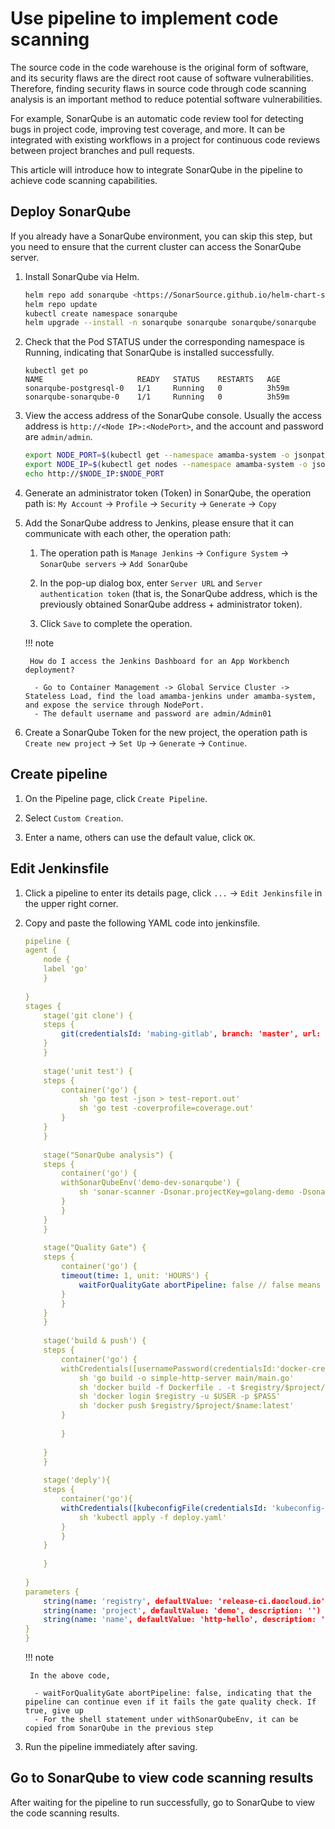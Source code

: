 # Use pipeline to implement code scanning

The source code in the code warehouse is the original form of software, and its security flaws are the direct root cause of software vulnerabilities.
Therefore, finding security flaws in source code through code scanning analysis is an important method to reduce potential software vulnerabilities.

For example, SonarQube is an automatic code review tool for detecting bugs in project code, improving test coverage, and more.
It can be integrated with existing workflows in a project for continuous code reviews between project branches and pull requests.

This article will introduce how to integrate SonarQube in the pipeline to achieve code scanning capabilities.

## Deploy SonarQube

If you already have a SonarQube environment, you can skip this step, but you need to ensure that the current cluster can access the SonarQube server.

1. Install SonarQube via Helm.

    ```bash
    helm repo add sonarqube <https://SonarSource.github.io/helm-chart-sonarqube>
    helm repo update
    kubectl create namespace sonarqube
    helm upgrade --install -n sonarqube sonarqube sonarqube/sonarqube  --create-namespace --set service.type=NodePort
    ```

2. Check that the Pod STATUS under the corresponding namespace is Running, indicating that SonarQube is installed successfully.

    ```none
    kubectl get po
    NAME                     READY   STATUS    RESTARTS   AGE
    sonarqube-postgresql-0   1/1     Running   0          3h59m
    sonarqube-sonarqube-0    1/1     Running   0          3h59m
    ```

3. View the access address of the SonarQube console. Usually the access address is `http://<Node IP>:<NodePort>`, and the account and password are `admin/admin`.

    ```bash
    export NODE_PORT=$(kubectl get --namespace amamba-system -o jsonpath="{.spec.ports[0].nodePort}" services sonarqube-sonarqube)
    export NODE_IP=$(kubectl get nodes --namespace amamba-system -o jsonpath="{.items[0].status.addresses[0].address}")
    echo http://$NODE_IP:$NODE_PORT
    ```

4. Generate an administrator token (Token) in SonarQube, the operation path is: `My Account` -> `Profile` -> `Security` -> `Generate` -> `Copy`

    <!--![]()screenshots-->

    <!--![]()screenshots-->

    <!--![]()screenshots-->

5. Add the SonarQube address to Jenkins, please ensure that it can communicate with each other, the operation path:

     1. The operation path is `Manage Jenkins` -> `Configure System` -> `SonarQube servers` -> `Add SonarQube`

     2. In the pop-up dialog box, enter `Server URL` and `Server authentication token` (that is, the SonarQube address, which is the previously obtained SonarQube address + administrator token).

     3. Click `Save` to complete the operation.

    <!--![]()screenshots-->

    <!--![]()screenshots-->

    <!--![]()screenshots-->

    !!! note

        How do I access the Jenkins Dashboard for an App Workbench deployment?
        
         - Go to Container Management -> Global Service Cluster -> Stateless Load, find the load amamba-jenkins under amamba-system, and expose the service through NodePort.
         - The default username and password are admin/Admin01

6. Create a SonarQube Token for the new project, the operation path is `Create new project` -> `Set Up` -> `Generate` -> `Continue`.

    <!--![]()screenshots-->

    <!--![]()screenshots-->

## Create pipeline

1. On the Pipeline page, click `Create Pipeline`.

    <!--![]()screenshots-->

2. Select `Custom Creation`.

    <!--![]()screenshots-->

3. Enter a name, others can use the default value, click `OK`.

    <!--![]()screenshots-->

## Edit Jenkinsfile

1. Click a pipeline to enter its details page, click `...` -> `Edit Jenkinsfile` in the upper right corner.

    <!--![]()screenshots-->

    <!--![]()screenshots-->

2. Copy and paste the following YAML code into jenkinsfile.

    ```yaml
    pipeline {
    agent {
        node {
        label 'go'
        }
        
    }
    stages {
        stage('git clone') {
        steps {
            git(credentialsId: 'mabing-gitlab', branch: 'master', url: 'https://gitlab.daocloud.cn/bing.ma/jenkins-sonarqube-demo.git')
        }
        }
        
        stage('unit test') {
        steps {
            container('go') {
                sh 'go test -json > test-report.out'
                sh 'go test -coverprofile=coverage.out'
            }
        }
        }
        
        stage("SonarQube analysis") {
        steps {
            container('go') {
            withSonarQubeEnv('demo-dev-sonarqube') {
                sh 'sonar-scanner -Dsonar.projectKey=golang-demo -Dsonar.sources=. -Dsonar.host.url=http://10.6.182.101:32313 -Dsonar.login=4b337cbbafd89ae9bca46a746cddab4c993d2a7a'
            }
            }
        }
        }
        
        stage("Quality Gate") {
        steps {
            container('go') {
            timeout(time: 1, unit: 'HOURS') {
                waitForQualityGate abortPipeline: false // false means pipeline will continue even if sonarQube QUALITY GATE failed
            }
            }
        }
        }
        
        stage('build & push') {
        steps {
            container('go') {
            withCredentials([usernamePassword(credentialsId:'docker-credential',passwordVariable:'PASS',usernameVariable:'USER')]) {
                sh 'go build -o simple-http-server main/main.go'
                sh 'docker build -f Dockerfile . -t $registry/$project/$name:latest'
                sh 'docker login $registry -u $USER -p $PASS'
                sh 'docker push $registry/$project/$name:latest'
            }
            
            }
            
        }
        }
        
        stage('deply'){
        steps {
            container('go'){
            withCredentials([kubeconfigFile(credentialsId: 'kubeconfig-credential', variable: 'KUBECONFIG')]) {
                sh 'kubectl apply -f deploy.yaml'
            }
            }
        }
        
        }
        
    }
    parameters {
        string(name: 'registry', defaultValue: 'release-ci.daocloud.io', description: '')
        string(name: 'project', defaultValue: 'demo', description: '')
        string(name: 'name', defaultValue: 'http-hello', description: '')
    }
    }
    ```

    !!! note

        In the above code,
        
         - waitForQualityGate abortPipeline: false, indicating that the pipeline can continue even if it fails the gate quality check. If true, give up
         - For the shell statement under withSonarQubeEnv, it can be copied from SonarQube in the previous step

3. Run the pipeline immediately after saving.

## Go to SonarQube to view code scanning results

After waiting for the pipeline to run successfully, go to SonarQube to view the code scanning results.

<!--![]()screenshots-->
